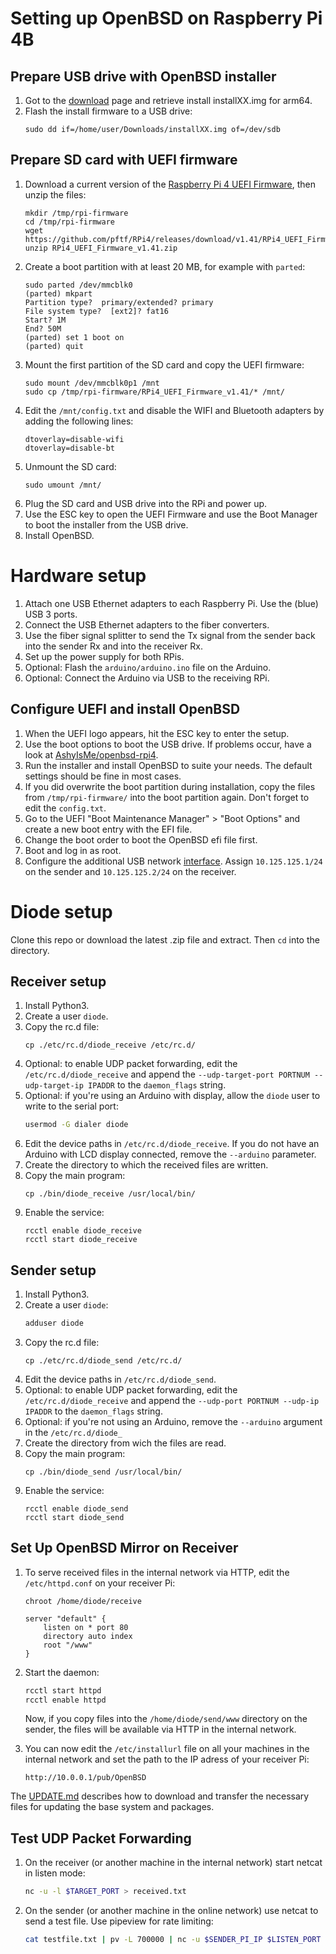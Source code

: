 # Setting up OpenBSD on Raspberry Pi 4B
## Prepare USB drive with OpenBSD installer
1. Got to the [download](https://www.openbsd.org/faq/faq4.html#Download) page and retrieve install installXX.img for arm64.
1. Flash the install firmware to a USB drive:
   ```
   sudo dd if=/home/user/Downloads/installXX.img of=/dev/sdb
   ```
## Prepare SD card with UEFI firmware
1. Download a current version of the [Raspberry Pi 4 UEFI Firmware](https://github.com/pftf/RPi4/tags), then unzip the files:
   ```
   mkdir /tmp/rpi-firmware
   cd /tmp/rpi-firmware
   wget https://github.com/pftf/RPi4/releases/download/v1.41/RPi4_UEFI_Firmware_v1.41.zip
   unzip RPi4_UEFI_Firmware_v1.41.zip
   ```
1. Create a boot partition with at least 20 MB, for example with `parted`:
   ```
   sudo parted /dev/mmcblk0
   (parted) mkpart
   Partition type?  primary/extended? primary
   File system type?  [ext2]? fat16
   Start? 1M
   End? 50M
   (parted) set 1 boot on
   (parted) quit
   ```
1. Mount the first partition of the SD card and copy the UEFI firmware:
   ```
   sudo mount /dev/mmcblk0p1 /mnt
   sudo cp /tmp/rpi-firmware/RPi4_UEFI_Firmware_v1.41/* /mnt/
   ```
1. Edit the `/mnt/config.txt` and disable the WIFI and Bluetooth adapters by adding the following lines:
   ```
   dtoverlay=disable-wifi
   dtoverlay=disable-bt
   ```
1. Unmount the SD card:
   ```
   sudo umount /mnt/
   ```
1. Plug the SD card and USB drive into the RPi and power up.
1. Use the ESC key to open the UEFI Firmware and use the Boot Manager to boot the installer from the USB drive.
1. Install OpenBSD.

# Hardware setup
1. Attach one USB Ethernet adapters to each Raspberry Pi. Use the (blue) USB 3 ports.
1. Connect the USB Ethernet adapters to the fiber converters.
1. Use the fiber signal splitter to send the Tx signal from the sender back into the sender Rx and into the receiver Rx.
1. Set up the power supply for both RPis.
1. Optional: Flash the `arduino/arduino.ino` file on the Arduino.
1. Optional: Connect the Arduino via USB to the receiving RPi.

## Configure UEFI and install OpenBSD
1. When the UEFI logo appears, hit the ESC key to enter the setup.
1. Use the boot options to boot the USB drive. If problems occur, have a look at [AshyIsMe/openbsd-rpi4](https://github.com/AshyIsMe/openbsd-rpi4).
1. Run the installer and install OpenBSD to suite your needs. The default settings should be fine in most cases.
1. If you did overwrite the boot partition during installation, copy the files from `/tmp/rpi-firmware/` into the boot partition again. Don't forget to edit the `config.txt`.
1. Go to the UEFI "Boot Maintenance Manager" > "Boot Options" and create a new boot entry with the EFI file.
1. Change the boot order to boot the OpenBSD efi file first.
1. Boot and log in as root.
1. Configure the additional USB network [interface](https://man.openbsd.org/hostname.if.5). Assign `10.125.125.1/24` on the sender and `10.125.125.2/24` on the receiver.

# Diode setup
Clone this repo or download the latest .zip file and extract. Then `cd` into the directory.

## Receiver setup
1. Install Python3.
1. Create a user `diode`.
1. Copy the rc.d file:
   ```
   cp ./etc/rc.d/diode_receive /etc/rc.d/
   ```
1. Optional: to enable UDP packet forwarding, edit the `/etc/rc.d/diode_receive` and append the `--udp-target-port PORTNUM --udp-target-ip IPADDR` to the `daemon_flags` string.
1. Optional: if you're using an Arduino with display, allow the `diode` user to write to the serial port:
   ```sh
   usermod -G dialer diode
   ```
1. Edit the device paths in `/etc/rc.d/diode_receive`. If you do not have an Arduino with LCD display connected, remove the `--arduino` parameter.
1. Create the directory to which the received files are written.
1. Copy the main program:
   ```
   cp ./bin/diode_receive /usr/local/bin/
   ```
1. Enable the service:
   ```
   rcctl enable diode_receive
   rcctl start diode_receive
   ```

## Sender setup
1. Install Python3.
1. Create a user `diode`:
   ```sh
   adduser diode
   ```
1. Copy the rc.d file:
   ```
   cp ./etc/rc.d/diode_send /etc/rc.d/
   ```
1. Edit the device paths in `/etc/rc.d/diode_send`.
1. Optional: to enable UDP packet forwarding, edit the `/etc/rc.d/diode_receive` and append the `--udp-port PORTNUM --udp-ip IPADDR` to the `daemon_flags` string.
1. Optional: if you're not using an Arduino, remove the `--arduino` argument in the `/etc/rc.d/diode_`
1. Create the directory from wich the files are read.
1. Copy the main program:
   ```
   cp ./bin/diode_send /usr/local/bin/
   ```
1. Enable the service:
   ```
   rcctl enable diode_send
   rcctl start diode_send
   ```

## Set Up OpenBSD Mirror on Receiver

1. To serve received files in the internal network via HTTP, edit the `/etc/httpd.conf` on your receiver Pi:

   ```
   chroot /home/diode/receive

   server "default" {
       listen on * port 80
       directory auto index
       root "/www"
   }
   ```

1. Start the daemon:

   ```sh
   rcctl start httpd
   rcctl enable httpd
   ```

   Now, if you copy files into the `/home/diode/send/www` directory on the sender, the files will be available via HTTP in the internal network.

1. You can now edit the `/etc/installurl` file on all your machines in the internal network and set the path to the IP adress of your receiver Pi:

   ```
   http://10.0.0.1/pub/OpenBSD
   ```

The [UPDATE.md](UPDATE.md) describes how to download and transfer the necessary files for updating the base system and packages.

## Test UDP Packet Forwarding

1. On the receiver (or another machine in the internal network) start netcat in listen mode:
   ```bash
   nc -u -l $TARGET_PORT > received.txt
   ```
1. On the sender (or another machine in the online network) use netcat to send a test file. Use pipeview for rate limiting:
   ```bash
   cat testfile.txt | pv -L 700000 | nc -u $SENDER_PI_IP $LISTEN_PORT
   ```
